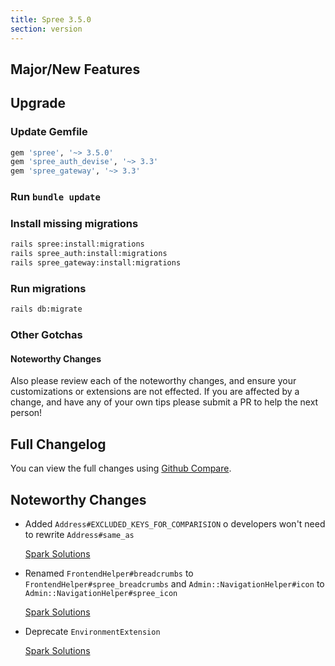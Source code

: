 ```yaml
---
title: Spree 3.5.0
section: version
---
```


## Major/New Features


## Upgrade

### Update Gemfile

```ruby
gem 'spree', '~> 3.5.0'
gem 'spree_auth_devise', '~> 3.3'
gem 'spree_gateway', '~> 3.3'
```

### Run `bundle update`

### Install missing migrations

```bash
rails spree:install:migrations
rails spree_auth:install:migrations
rails spree_gateway:install:migrations
```

### Run migrations

```bash
rails db:migrate
```

### Other Gotchas



#### Noteworthy Changes

Also please review each of the noteworthy changes, and ensure your customizations
or extensions are not effected. If you are affected by a change, and have any
of your own tips please submit a PR to help the next person!

## Full Changelog

You can view the full changes using [Github Compare](https://github.com/spree/spree/compare/3-4-stable...master).

## Noteworthy Changes

* Added `Address#EXCLUDED_KEYS_FOR_COMPARISION` o developers won't need to rewrite `Address#same_as`

  [Spark Solutions](https://github.com/spree/spree/pull/8387)

* Renamed `FrontendHelper#breadcrumbs` to `FrontendHelper#spree_breadcrumbs` and
  `Admin::NavigationHelper#icon` to `Admin::NavigationHelper#spree_icon`

  [Spark Solutions](https://github.com/spree/spree/pull/8445)

* Deprecate `EnvironmentExtension`

  [Spark Solutions](https://github.com/spree/spree/pull/8459)
